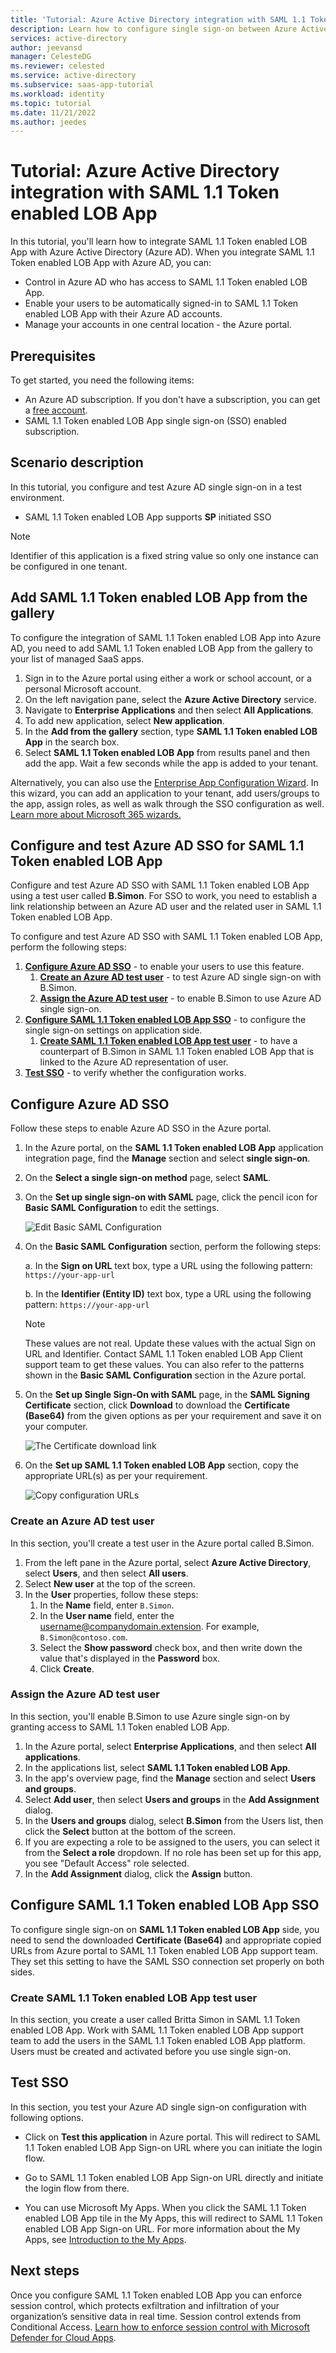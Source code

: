 ```yaml
---
title: 'Tutorial: Azure Active Directory integration with SAML 1.1 Token enabled LOB App'
description: Learn how to configure single sign-on between Azure Active Directory and SAML 1.1 Token enabled LOB App.
services: active-directory
author: jeevansd
manager: CelesteDG
ms.reviewer: celested
ms.service: active-directory
ms.subservice: saas-app-tutorial
ms.workload: identity
ms.topic: tutorial
ms.date: 11/21/2022
ms.author: jeedes
---
```

# Tutorial: Azure Active Directory integration with SAML 1.1 Token enabled LOB App

In this tutorial, you'll learn how to integrate SAML 1.1 Token enabled LOB App with Azure Active Directory (Azure AD). When you integrate SAML 1.1 Token enabled LOB App with Azure AD, you can:

* Control in Azure AD who has access to SAML 1.1 Token enabled LOB App.
* Enable your users to be automatically signed-in to SAML 1.1 Token enabled LOB App with their Azure AD accounts.
* Manage your accounts in one central location - the Azure portal.

## Prerequisites

To get started, you need the following items:

* An Azure AD subscription. If you don't have a subscription, you can get a [free account](https://azure.microsoft.com/free/).
* SAML 1.1 Token enabled LOB App single sign-on (SSO) enabled subscription.

## Scenario description

In this tutorial, you configure and test Azure AD single sign-on in a test environment.

* SAML 1.1 Token enabled LOB App supports **SP** initiated SSO

> [!NOTE]
> Identifier of this application is a fixed string value so only one instance can be configured in one tenant.

## Add SAML 1.1 Token enabled LOB App from the gallery

To configure the integration of SAML 1.1 Token enabled LOB App into Azure AD, you need to add SAML 1.1 Token enabled LOB App from the gallery to your list of managed SaaS apps.

1. Sign in to the Azure portal using either a work or school account, or a personal Microsoft account.
1. On the left navigation pane, select the **Azure Active Directory** service.
1. Navigate to **Enterprise Applications** and then select **All Applications**.
1. To add new application, select **New application**.
1. In the **Add from the gallery** section, type **SAML 1.1 Token enabled LOB App** in the search box.
1. Select **SAML 1.1 Token enabled LOB App** from results panel and then add the app. Wait a few seconds while the app is added to your tenant.

 Alternatively, you can also use the [Enterprise App Configuration Wizard](https://portal.office.com/AdminPortal/home?Q=Docs#/azureadappintegration). In this wizard, you can add an application to your tenant, add users/groups to the app, assign roles, as well as walk through the SSO configuration as well. [Learn more about Microsoft 365 wizards.](/microsoft-365/admin/misc/azure-ad-setup-guides)

## Configure and test Azure AD SSO for SAML 1.1 Token enabled LOB App

Configure and test Azure AD SSO with SAML 1.1 Token enabled LOB App using a test user called **B.Simon**. For SSO to work, you need to establish a link relationship between an Azure AD user and the related user in SAML 1.1 Token enabled LOB App.

To configure and test Azure AD SSO with SAML 1.1 Token enabled LOB App, perform the following steps:

1. **[Configure Azure AD SSO](#configure-azure-ad-sso)** - to enable your users to use this feature.
    1. **[Create an Azure AD test user](#create-an-azure-ad-test-user)** - to test Azure AD single sign-on with B.Simon.
    1. **[Assign the Azure AD test user](#assign-the-azure-ad-test-user)** - to enable B.Simon to use Azure AD single sign-on.
1. **[Configure SAML 1.1 Token enabled LOB App SSO](#configure-saml-11-token-enabled-lob-app-sso)** - to configure the single sign-on settings on application side.
    1. **[Create SAML 1.1 Token enabled LOB App test user](#create-saml-11-token-enabled-lob-app-test-user)** - to have a counterpart of B.Simon in SAML 1.1 Token enabled LOB App that is linked to the Azure AD representation of user.
1. **[Test SSO](#test-sso)** - to verify whether the configuration works.

## Configure Azure AD SSO

Follow these steps to enable Azure AD SSO in the Azure portal.

1. In the Azure portal, on the **SAML 1.1 Token enabled LOB App** application integration page, find the **Manage** section and select **single sign-on**.
1. On the **Select a single sign-on method** page, select **SAML**.
1. On the **Set up single sign-on with SAML** page, click the pencil icon for **Basic SAML Configuration** to edit the settings.

   ![Edit Basic SAML Configuration](common/edit-urls.png)

4. On the **Basic SAML Configuration** section, perform the following steps:

	a. In the **Sign on URL** text box, type a URL using the following pattern:
    `https://your-app-url`

    b. In the **Identifier (Entity ID)** text box, type a URL using the following pattern:
    `https://your-app-url`

	> [!NOTE]
	> These values are not real. Update these values with the actual Sign on URL and Identifier. Contact SAML 1.1 Token enabled LOB App Client support team to get these values. You can also refer to the patterns shown in the **Basic SAML Configuration** section in the Azure portal.

5. On the **Set up Single Sign-On with SAML** page, in the **SAML Signing Certificate** section, click **Download** to download the **Certificate (Base64)** from the given options as per your requirement and save it on your computer.

	![The Certificate download link](common/certificatebase64.png)

6. On the **Set up SAML 1.1 Token enabled LOB App** section, copy the appropriate URL(s) as per your requirement.

	![Copy configuration URLs](common/copy-configuration-urls.png)

### Create an Azure AD test user 

In this section, you'll create a test user in the Azure portal called B.Simon.

1. From the left pane in the Azure portal, select **Azure Active Directory**, select **Users**, and then select **All users**.
1. Select **New user** at the top of the screen.
1. In the **User** properties, follow these steps:
   1. In the **Name** field, enter `B.Simon`.  
   1. In the **User name** field, enter the username@companydomain.extension. For example, `B.Simon@contoso.com`.
   1. Select the **Show password** check box, and then write down the value that's displayed in the **Password** box.
   1. Click **Create**.

### Assign the Azure AD test user

In this section, you'll enable B.Simon to use Azure single sign-on by granting access to SAML 1.1 Token enabled LOB App.

1. In the Azure portal, select **Enterprise Applications**, and then select **All applications**.
1. In the applications list, select **SAML 1.1 Token enabled LOB App**.
1. In the app's overview page, find the **Manage** section and select **Users and groups**.
1. Select **Add user**, then select **Users and groups** in the **Add Assignment** dialog.
1. In the **Users and groups** dialog, select **B.Simon** from the Users list, then click the **Select** button at the bottom of the screen.
1. If you are expecting a role to be assigned to the users, you can select it from the **Select a role** dropdown. If no role has been set up for this app, you see "Default Access" role selected.
1. In the **Add Assignment** dialog, click the **Assign** button.

## Configure SAML 1.1 Token enabled LOB App SSO

To configure single sign-on on **SAML 1.1 Token enabled LOB App** side, you need to send the downloaded **Certificate (Base64)** and appropriate copied URLs from Azure portal to SAML 1.1 Token enabled LOB App support team. They set this setting to have the SAML SSO connection set properly on both sides.

### Create SAML 1.1 Token enabled LOB App test user

In this section, you create a user called Britta Simon in SAML 1.1 Token enabled LOB App. Work with SAML 1.1 Token enabled LOB App support team to add the users in the SAML 1.1 Token enabled LOB App platform. Users must be created and activated before you use single sign-on.

## Test SSO 

In this section, you test your Azure AD single sign-on configuration with following options. 

* Click on **Test this application** in Azure portal. This will redirect to SAML 1.1 Token enabled LOB App Sign-on URL where you can initiate the login flow. 

* Go to SAML 1.1 Token enabled LOB App Sign-on URL directly and initiate the login flow from there.

* You can use Microsoft My Apps. When you click the SAML 1.1 Token enabled LOB App tile in the My Apps, this will redirect to SAML 1.1 Token enabled LOB App Sign-on URL. For more information about the My Apps, see [Introduction to the My Apps](https://support.microsoft.com/account-billing/sign-in-and-start-apps-from-the-my-apps-portal-2f3b1bae-0e5a-4a86-a33e-876fbd2a4510).

## Next steps

Once you configure SAML 1.1 Token enabled LOB App you can enforce session control, which protects exfiltration and infiltration of your organization’s sensitive data in real time. Session control extends from Conditional Access. [Learn how to enforce session control with Microsoft Defender for Cloud Apps](/cloud-app-security/proxy-deployment-any-app).
